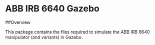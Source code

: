 # ABB IRB 6640 Gazebo

##Overview

This package contains the files required to simulate the ABB IRB 6640  manipulator (and variants) in Gazebo. 




